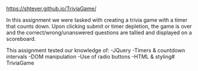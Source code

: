 https://shtever.github.io/TriviaGame/

In this assignment we were tasked with creating a trivia game with a timer that counts down. Upon clicking submit or timer depletion, the game is over and the correct/wrong/unanswered questions are tallied and displayed on a scoreboard.

This assignment tested our knowledge of:
    -JQuery
    -Timers & countdown intervals
    -DOM manipulation
    -Use of radio buttons
    -HTML & styling# TriviaGame
 

